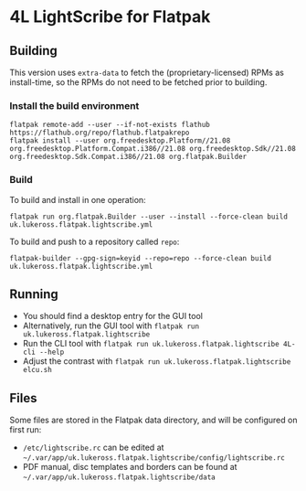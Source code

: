 # 4L LightScribe for Flatpak

## Building

This version uses `extra-data` to fetch the (proprietary-licensed) RPMs as
install-time, so the RPMs do not need to be fetched prior to building.

### Install the build environment

```
flatpak remote-add --user --if-not-exists flathub https://flathub.org/repo/flathub.flatpakrepo
flatpak install --user org.freedesktop.Platform//21.08 org.freedesktop.Platform.Compat.i386//21.08 org.freedesktop.Sdk//21.08 org.freedesktop.Sdk.Compat.i386//21.08 org.flatpak.Builder
```

### Build

To build and install in one operation:

```
flatpak run org.flatpak.Builder --user --install --force-clean build uk.lukeross.flatpak.lightscribe.yml
```

To build and push to a repository called `repo`:

```
flatpak-builder --gpg-sign=keyid --repo=repo --force-clean build uk.lukeross.flatpak.lightscribe.yml
```

## Running

- You should find a desktop entry for the GUI tool
- Alternatively, run the GUI tool with `flatpak run uk.lukeross.flatpak.lightscribe`
- Run the CLI tool with `flatpak run uk.lukeross.flatpak.lightscribe 4L-cli --help`
- Adjust the contrast with `flatpak run uk.lukeross.flatpak.lightscribe elcu.sh`

## Files

Some files are stored in the Flatpak data directory, and will be configured on first run:

- `/etc/lightscribe.rc` can be edited at `~/.var/app/uk.lukeross.flatpak.lightscribe/config/lightscribe.rc`
- PDF manual, disc templates and borders can be found at `~/.var/app/uk.lukeross.flatpak.lightscribe/data`
